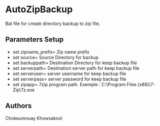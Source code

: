 # AutoZipBackup
Bat file for create directory backup to zip file.

## Parameters Setup
* set zipname_prefix= Zip name prefix
* set source= Source Directory for backup
* set backuppath= Destination Directory for keep backup file
* set serverpath= Destination server path for keep backup file
* set serveruser= server username for keep backup file
* set serverpass= server password for keep backup file
* set zipapp= 7zip program path. Exemple : C:\Program Files (x86)\7-Zip\7z.exe

## Authors
Chokeumnuay Khowsakool
